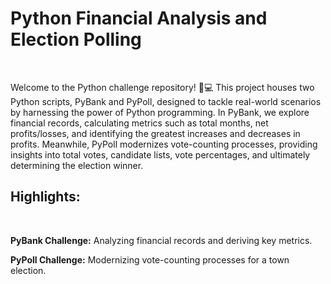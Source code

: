 # Python Financial Analysis and Election Polling
<br/>

Welcome to the Python challenge repository! 🐍💻 This project houses two Python scripts, PyBank and PyPoll, designed to tackle real-world scenarios by harnessing the power of Python programming. In PyBank, we explore financial records, calculating metrics such as total months, net profits/losses, and identifying the greatest increases and decreases in profits. Meanwhile, PyPoll modernizes vote-counting processes, providing insights into total votes, candidate lists, vote percentages, and ultimately determining the election winner.

## Highlights:
<br/>

**PyBank Challenge:** Analyzing financial records and deriving key metrics.

**PyPoll Challenge:** Modernizing vote-counting processes for a town election.
